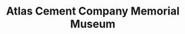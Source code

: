 ---
layout: repo
title: "Atlas Cement Company Memorial Museum"
id: 14272
permalink: repos/14272/
---